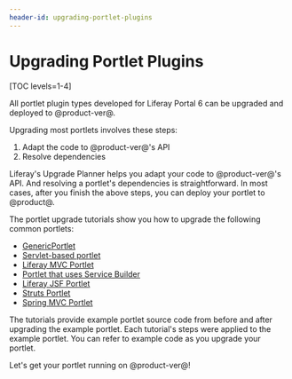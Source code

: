 ```yaml
---
header-id: upgrading-portlet-plugins
---
```


# Upgrading Portlet Plugins

[TOC levels=1-4]

All portlet plugin types developed for Liferay Portal 6 can be upgraded and
deployed to @product-ver@.

Upgrading most portlets involves these steps:

1.  Adapt the code to @product-ver@'s API
2.  Resolve dependencies

Liferay's Upgrade Planner helps you adapt your code to @product-ver@'s API.
And resolving a portlet's dependencies is straightforward. In most cases, after
you finish the above steps, you can deploy your portlet to @product@.

The portlet upgrade tutorials show you how to upgrade the following common
portlets: 

-   [GenericPortlet](/docs/7-0/tutorials/-/knowledge_base/t/upgrading-a-genericportlet)
-   [Servlet-based portlet](/docs/7-0/tutorials/-/knowledge_base/t/upgrading-a-servlet-based-portlet)
-   [Liferay MVC Portlet](/docs/7-0/tutorials/-/knowledge_base/t/upgrading-a-liferay-mvc-portlet)
-   [Portlet that uses Service Builder](/docs/7-0/tutorials/-/knowledge_base/t/upgrading-portlets-that-use-service-builder)
-   [Liferay JSF Portlet](/docs/7-0/tutorials/-/knowledge_base/t/upgrading-a-liferay-jsf-portlet)
-   [Struts Portlet](/docs/7-0/tutorials/-/knowledge_base/t/upgrading-a-struts-portlet)
-   [Spring MVC Portlet](/docs/7-0/tutorials/-/knowledge_base/t/upgrading-a-spring-mvc-portlet)

The tutorials provide example portlet source code from before and after
upgrading the example portlet. Each tutorial's steps were applied to the example
portlet. You can refer to example code as you upgrade your portlet. 

Let's get your portlet running on @product-ver@!
